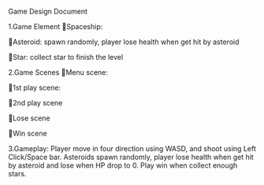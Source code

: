 Game Design Document

1.Game Element
Spaceship:

Asteroid: spawn randomly, player lose health when get hit by asteroid
 
Star: collect star to finish the level

2.Game Scenes
Menu scene:
	


1st play scene:


2nd play scene




Lose scene

Win scene

3.Gameplay:
 Player move in four direction using WASD, and shoot using Left Click/Space bar. Asteroids spawn randomly, player lose health when get hit by asteroid and lose when HP drop to 0.
Play win when collect enough stars.

